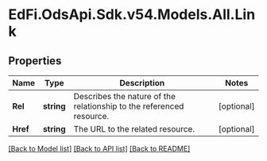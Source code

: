 # EdFi.OdsApi.Sdk.v54.Models.All.Link

## Properties

Name | Type | Description | Notes
------------ | ------------- | ------------- | -------------
**Rel** | **string** | Describes the nature of the relationship to the referenced resource. | [optional] 
**Href** | **string** | The URL to the related resource. | [optional] 

[[Back to Model list]](../README.md#documentation-for-models) [[Back to API list]](../README.md#documentation-for-api-endpoints) [[Back to README]](../README.md)

